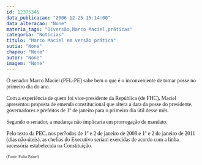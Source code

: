 ```yaml
---
id: 12375345
data_publicacao: "2006-12-25 15:14:00"
data_alteracao: "None"
materia_tags: "Diversão,Marco Maciel,práticas"
categoria: "Notícias"
titulo: "Marco Maciel em versão prática"
sutia: "None"
chapeu: "None"
autor: "None"
imagem: "None"
---
```

<p><P><FONT face=Verdana>O senador Marco Maciel (PFL-PE) sabe bem o que é o inconveniente de tomar posse no primeiro dia do ano.</FONT></P></p>
<p><P><FONT face=Verdana>Com a experiência de quem foi vice-presidente da República (de FHC), Maciel </FONT><FONT face=Verdana>apresentou proposta de emenda constitucional que altera a data da posse do presidente, governadores e prefeitos de 1º de janeiro para o primeiro dia útil desse mês.&nbsp;</FONT></P></p>
<p><P><FONT face=Verdana>Segundo o senador,&nbsp;a mudança não implicaria em prorrogação de mandato. </FONT></P></p>
<p><P><FONT face=Verdana>Pelo texto da PEC, nos per?odos de 1º e 2 de janeiro de 2008 e 1º e 2 de janeiro de 2011 (dias não-úteis), as chefias do Executivo seriam exercidas de acordo com a linha sucessória estabelecida na Constituição.</FONT></P></p>
<p><P><FONT face=Verdana><FONT size=1>(Fonte: Folha Painel)</FONT></FONT></P> </p>
